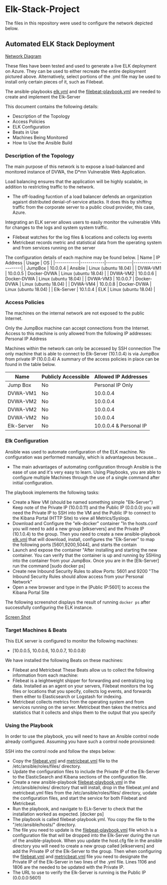 # Elk-Stack-Project
The files in this repository were used to configure the network depicted below.
## Automated ELK Stack Deployment
[Network Diagram](https://github.com/ADugal1/Elk-Stack-Project/blob/main/Images/Network_Diagram_Capture.png)

These files have been tested and used to generate a live ELK deployment on Azure. They can be used to either recreate the entire deployment pictured above. Alternatively, select portions of the .yml file may be used to install only certain pieces of it, such as Filebeat.

The ansible-playbooks [elk.yml](https://github.com/ADugal1/Elk-Stack-Project/blob/main/elk.yml) and the [filebeat-playbook.yml](https://github.com/ADugal1/Elk-Stack-Project/blob/main/filebeat-playbook.yml) are needed to create and implement the Elk-Server

This document contains the following details:
- Description of the Topology
- Access Policies
- ELK Configuration
 - Beats in Use
 - Machines Being Monitored
- How to Use the Ansible Build


### Description of the Topology

The main purpose of this network is to expose a load-balanced and monitored instance of DVWA, the D*mn Vulnerable Web Application.

Load balancing ensures that the application will be highly scalable, in addition to restricting traffic to the network.
- The off-loading fucntion of a load balancer defends an organization agaisnt distributed denial-of-service attacks. It does this by shifting traffic from the corporate server to a public cloud provider, this case, Azure. 

Integrating an ELK server allows users to easily monitor the vulnerable VMs for changes to the logs and system system traffic.
- Filebeat watches for the log files & locations and collects log events
- Metricbeat records metric and statistical data from the operating system and from services running on the server

The configuration details of each machine may be found below.
| Name       | IP Address | Usage       | OS                   |
|------------|------------|-------------|----------------------|
| JumpBox    | 10.0.0.4   | Ansible     | Linux (ubuntu 18.04) |
| DVWA-VM1   | 10.0.0.5   | Docker-DVWA | Linux (ubuntu 18.04) |
| DVWA-VM2   | 10.0.0.6   | Docker-DVWA | Linux (ubuntu 18.04) |
| DVWA-VM3   | 10.0.0.7   | Docker-DVWA | Linux (ubuntu 18.04) |
| DVWA-VM4   | 10.0.0.8   | Docker-DVWA | Linux (ubuntu 18.04) |
| Elk-Server | 10.1.0.4   | ELK         | Linux (ubuntu 18.04) |

### Access Policies

The machines on the internal network are not exposed to the public Internet. 

Only the JumpBox machine can accept connections from the Internet. Access to this machine is only allowed from the following IP addresses:
Personal IP Address

Machines within the network can only be accessed by SSH connection
  The only machine that is able to connect to Elk-Server (10.1.0.4) is via JumpBox from private IP (10.0.0.4)
A summary of the access policies in place can be found in the table below.

| Name       | Publicly Accessible | Allowed IP Addresses   |
|------------|---------------------|------------------------|
| Jump Box   | No                  | Personal IP Only       |
| DVWA-VM1   | No                  | 10.0.0.4               |
| DVWA-VM2   | No                  | 10.0.0.4               |
| DVWA-VM2   | No                  | 10.0.0.4               |
| DVWA-VM2   | No                  | 10.0.0.4               |
| Elk-Server | No                  | 10.0.0.4 & Personal IP |

### Elk Configuration

Ansible was used to automate configuration of the ELK machine. No configuration was performed manually, which is advantageous because...
- The main advantages of automating configuration through Ansible is the ease of use and it's very easy to learn. Using Playbooks, you are able to configure multiple Machines through the use of a single command after initial configuration.

The playbook implements the following tasks:
- Create a New VM (should be named something simple "Elk-Server") Keep note of the Private IP (10.0.0.11) and the Public IP (0.0.0.0) you will need the Private IP to SSH into the VM and the Public IP to connect to the Kibana Portal (HTTP Site) to view all Metrics/Syslogs.
- Download and Configure the "elk-docker" container "In the hosts.conf you will need to add a new group [elkservers] and the Private IP (10.1.0.4) to the group. Then you need to create a new ansible-playbook [elk.yml](https://github.com/ADugal1/Elk-Stack-Project/blob/main/_13-Elk-Stack-Project_Activities_Stu_Day_1_Resources_install-elk.yml) that will download, install, configures the "Elk-Server" to map the following ports [5601,9200,5044], and starts the contain
- Launch and expose the container "After installing and starting the new container. You can verify that the container is up and running by SSHing into the container from your JumpBox. Once you are in the [Elk-Server] run the command [sudo docker ps]
- Create new Inbound Security Rules to allow Ports: 5601 and 9200 "The Inbound Security Rules should allow access from your Personal Network"
- Open a new browser and type in the [Public IP:5601] to access the Kibana Portal Site


The following screenshot displays the result of running `docker ps` after successfully configuring the ELK instance.

[Screen Shot](https://github.com/ADugal1/Elk-Stack-Project/blob/main/Images/docker_ps.png)
### Target Machines & Beats
This ELK server is configured to monitor the following machines:
- [10.0.0.5, 10.0.0.6, 10.0.0.7, 10.0.0.8}

We have installed the following Beats on these machines:
- Filebeat and Metricbeat
These Beats allow us to collect the following information from each machine:
- Filebeat is a leightweight shipper for forwarding and centralizing log data. Installed as an agent on your servers, Filebeat monitors the log files or locations that you specify, collects log events, and forwards them either to Elasticsearch or Logstash for indexing.
- Metricbeat collects metrics from the operating system and from services running on the server. Metricbeat then takes the metrics and statistics that it collects and ships them to the output that you specify

### Using the Playbook
In order to use the playbook, you will need to have an Ansible control node already configured. Assuming you have such a control node provisioned: 

SSH into the control node and follow the steps below:
- Copy the [filebeat.yml](https://github.com/ADugal1/Elk-Stack-Project/blob/main/filebeat-config.yml) and [metricbeat.yml](https://github.com/ADugal1/Elk-Stack-Project/blob/main/metricbeat.yml) file to the /etc/ansible/roles/files/ directory.
- Update the configuration files to include the Private IP of the Elk-Server to the ElasticSearch and Kibana sections of the configuration file.
- Create a new ansible-playbook  [filebeat-playbook.yml](https://github.com/ADugal1/Elk-Stack-Project/blob/main/_13-Elk-Stack-Project_Activities_Stu_Day_2_Resources_filebeat-config.yml) in the /etc/ansible/roles/ directory that will install, drop in the filebeat.yml and metricbeat.yml files from the /etc/ansible/roles/files/ directory, uodate the configuration files, and start the service for both Filebeat and Metricbeat.
- Run the playbook, and navigate to ELk-Server to check that the installation worked as expected. [docker ps]
- The playbook is called filebeat-playbook.yml. You copy the file to the "/etc/ansible/hosts/" directory.
- The file you need to update is the [filebeat-playbook.yml](https://github.com/ADugal1/Elk-Stack-Project/blob/main/_13-Elk-Stack-Project_Activities_Stu_Day_2_Resources_filebeat-config.yml) file which is a configuration file that will be dropped into the Elk-Server during the run of the ansible-playbook. When you update the host.cfg file in the ansible directory you will need to create a new group called [elkservers] and add the Private IP of the Elk-Server to the group. Then when configuring the [filebeat.yml](https://github.com/ADugal1/Elk-Stack-Project/blob/main/filebeat-config.yml) and [metricbeat.yml](https://github.com/ADugal1/Elk-Stack-Project/blob/main/metricbeat.yml)  file you need to designate the Private IP of the Elk-Server in two lines of the .yml file. Lines 1106 and 1806 are the needed to be updated with the Private IP.
- The URL to use to verify the Elk-Server is running is the Public IP (0.0.0.0:5601)
